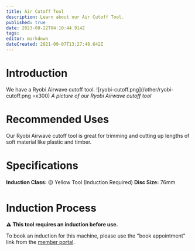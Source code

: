 ```yaml
---
title: Air Cutoff Tool
description: Learn about our Air Cutoff Tool.
published: true
date: 2023-08-22T04:10:44.914Z
tags: 
editor: markdown
dateCreated: 2021-09-07T13:27:48.642Z
---
```


# Introduction
We have a Ryobi Airwave cutoff tool.
![ryobi-cutoff.png](/other/ryobi-cutoff.png =x300)
*A picture of our Ryobi Airwave cutoff tool*

# Recommended Uses
Our Ryobi Airwave cutoff tool is great for trimming and cutting up lengths of soft material like plastic and timber.

# Specifications
**Induction Class:** 🟡 Yellow Tool (Induction Required)
**Disc Size:** 76mm

# Induction Process
**⚠️ This tool requires an induction before use.**

To book an induction for this machine, please use the "book appointment" link from the [member portal](https://portal.brisbanemaker.space).

